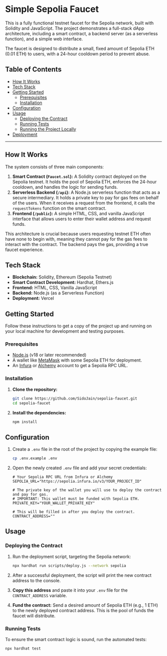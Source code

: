 # Simple Sepolia Faucet

This is a fully functional testnet faucet for the Sepolia network, built with Solidity and JavaScript. The project demonstrates a full-stack dApp architecture, including a smart contract, a backend server (as a serverless function), and a simple web interface.

The faucet is designed to distribute a small, fixed amount of Sepolia ETH (0.01 ETH) to users, with a 24-hour cooldown period to prevent abuse.

## Table of Contents

- [How It Works](#how-it-works)
- [Tech Stack](#tech-stack)
- [Getting Started](#getting-started)
  - [Prerequisites](#prerequisites)
  - [Installation](#installation)
- [Configuration](#configuration)
- [Usage](#usage)
  - [Deploying the Contract](#deploying-the-contract)
  - [Running Tests](#running-tests)
  - [Running the Project Locally](#running-the-project-locally)
- [Deployment](#deployment)

---

## How It Works

The system consists of three main components:

1.  **Smart Contract (`Faucet.sol`):** A Solidity contract deployed on the Sepolia testnet. It holds the pool of Sepolia ETH, enforces the 24-hour cooldown, and handles the logic for sending funds.
2.  **Serverless Backend (`/api`):** A Node.js serverless function that acts as a secure intermediary. It holds a private key to pay for gas fees on behalf of the users. When it receives a request from the frontend, it calls the `requestTokens` function on the smart contract.
3.  **Frontend (`/public`):** A simple HTML, CSS, and vanilla JavaScript interface that allows users to enter their wallet address and request funds.

This architecture is crucial because users requesting testnet ETH often have none to begin with, meaning they cannot pay for the gas fees to interact with the contract. The backend pays the gas, providing a true faucet experience.

## Tech Stack

-   **Blockchain:** Solidity, Ethereum (Sepolia Testnet)
-   **Smart Contract Development:** Hardhat, Ethers.js
-   **Frontend:** HTML, CSS, Vanilla JavaScript
-   **Backend:** Node.js (as a Serverless Function)
-   **Deployment:** Vercel

## Getting Started

Follow these instructions to get a copy of the project up and running on your local machine for development and testing purposes.

### Prerequisites

-   [Node.js](https://nodejs.org/) (v18 or later recommended)
-   A wallet like [MetaMask](https://metamask.io/) with some Sepolia ETH for deployment.
-   An [Infura](https://infura.io/) or [Alchemy](https://www.alchemy.com/) account to get a Sepolia RPC URL.

### Installation

1.  **Clone the repository:**
    ```sh
    git clone https://github.com/SidoJain/sepolia-faucet.git
    cd sepolia-faucet
    ```

2.  **Install the dependencies:**
    ```sh
    npm install
    ```

## Configuration

1.  Create a `.env` file in the root of the project by copying the example file:
    ```sh
    cp .env.example .env
    ```

2.  Open the newly created `.env` file and add your secret credentials:
    ```
    # Your Sepolia RPC URL from Infura or Alchemy
    SEPOLIA_URL="https://sepolia.infura.io/v3/YOUR_PROJECT_ID"

    # The private key of the wallet you will use to deploy the contract and pay for gas.
    # IMPORTANT: This wallet must be funded with Sepolia ETH.
    PRIVATE_KEY="YOUR_WALLET_PRIVATE_KEY"

    # This will be filled in after you deploy the contract.
    CONTRACT_ADDRESS=""
    ```

## Usage

### Deploying the Contract

1.  Run the deployment script, targeting the Sepolia network:
    ```sh
    npx hardhat run scripts/deploy.js --network sepolia
    ```

2.  After a successful deployment, the script will print the new contract address to the console.

3.  **Copy this address** and paste it into your `.env` file for the `CONTRACT_ADDRESS` variable.

4.  **Fund the contract:** Send a desired amount of Sepolia ETH (e.g., 1 ETH) to the newly deployed contract address. This is the pool of funds the faucet will distribute.

### Running Tests

To ensure the smart contract logic is sound, run the automated tests:
```sh
npx hardhat test
```